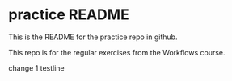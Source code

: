 # practice README

This is the README for the practice repo in github.

This repo is for the regular exercises from the Workflows course.

change 1
testline
